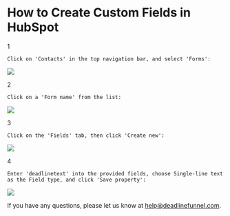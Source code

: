 # How to Create Custom Fields in HubSpot

1

```text
Click on 'Contacts' in the top navigation bar, and select 'Forms':
```

![](https://s3.amazonaws.com/helpscout.net/docs/assets/53974d6ce4b0c76107b109d1/images/5a343aa104286346b0bc8f02/file-FRJh9wbEsn.png)

2

```text
Click on a 'Form name' from the list:
```

![](https://s3.amazonaws.com/helpscout.net/docs/assets/53974d6ce4b0c76107b109d1/images/5a343b1304286346b0bc8f0b/file-mInIGg1Tqz.png)

3

```text
Click on the 'Fields' tab, then click 'Create new':
```

![](https://s3.amazonaws.com/helpscout.net/docs/assets/53974d6ce4b0c76107b109d1/images/5a343b722c7d3a46d5961fd5/file-HWla1pRTog.png)

4

```text
Enter 'deadlinetext' into the provided fields, choose Single-line text as the Field type, and click 'Save property':
```

![](https://s3.amazonaws.com/helpscout.net/docs/assets/53974d6ce4b0c76107b109d1/images/5a343bae2c7d3a46d5961fd8/file-ReA0aRyesn.png)

If you have any questions, please let us know at [help@deadlinefunnel.com](mailto:mailto:help@deadlinefunnel.com).

